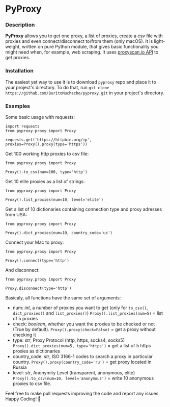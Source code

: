 # PyProxy
### Description
**PyProxy** allows you to get one proxy, a list of proxies, create a csv file with proxies and even connect/disconnect to/from them (only macOS). It is light-weight, written on pure Python module, that gives basic functionality you might need when, for example, web scraping. It uses [proxyscan.io API](https://www.proxyscan.io/api) to get proxies.

### Installation
The easiest yet way to use it is to download `pyproxy` repo and place it to your project's directory. 
To do that, run `git clone https://github.com/BuritoMuchacho/pyproxy.git` in your project's directory.

### Examples
Some basic usage with requests:
```
import requests
from pyproxy.proxy import Proxy

requests.get('https://httpbin.org/ip', proxies=Proxy().proxy(type='https'))
```
Get 100 working http proxies to csv file:
```
from pyproxy.proxy import Proxy

Proxy().to_csv(num=100, type='http')
```
Get 10 elite proxies as a list of strings:
```
from pyproxy.proxy import Proxy

Proxy().list_proxies(num=10, level='elite')
```
Get a list of 10 dictionaries containing connection type and proxy adresses from USA:
```
from pyproxy.proxy import Proxy

Proxy().dict_proxies(num=10, country_code='us')
```
Connect your Mac to proxy:
```
from pyproxy.proxy import Proxy

Proxy().connect(type='http')
```
And disconnect:
```
from pyproxy.proxy import Proxy

Proxy.disconnect(type='http')
```
Basicaly, all functions have the same set of arguments:
* num: *int*, a number of proxies you want to get (only for `to_csv()`, `dict_proxies()` and `list_proxies()`)
`Proxy().list_proxies(num=5)` = list of 5 proxies
* check: *boolean*, whether you want the proxies to be checked or not (True by default).
`Proxy().proxy(check=False)` = get a proxy without checking it
* type: *str*, Proxy Protocol (http, https, socks4, socks5)
`Proxy().dict_proxies(num=5, type='https')` = get a list of 5 https proxies as dictionaries
* country_code: *str*, ISO 3166-1 codes to search a proxy in particular country.
`Proxy().proxy(country_code='ru')` = get proxy located in Russia
* level: *str*, Anonymity Level (transparent, anonymous, elite)
`Proxy().to_csv(num=10, level='anonymous')` = write 10 anonymous proxies to csv file.

Feel free to make pull requests improving the code and report any issues. Happy Coding! 🐍
